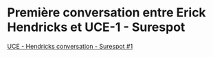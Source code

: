 # Première conversation entre Erick Hendricks et UCE-1 - Surespot

[UCE - Hendricks conversation - Surespot #1](Premie%CC%80re%20conversation%20entre%20Erick%20Hendricks%20et%20UC%20e9ba99cb3bd34b95b72471d8898db625/UCE%20-%20Hendricks%20conversation%20-%20Surespot%20#1%2087907b58cdc24a149e6c4133acdf9716.csv)